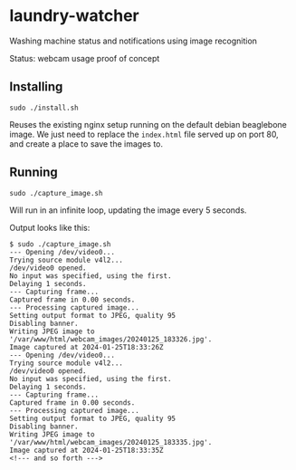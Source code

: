 # laundry-watcher
Washing machine status and notifications using image recognition

Status: webcam usage proof of concept

## Installing

```
sudo ./install.sh
```

Reuses the existing nginx setup running on the default debian beaglebone image. We just need to replace the `index.html` file served up on port 80, and create a place to save the images to.

## Running

```
sudo ./capture_image.sh
```

Will run in an infinite loop, updating the image every 5 seconds.

Output looks like this:
```
$ sudo ./capture_image.sh
--- Opening /dev/video0...
Trying source module v4l2...
/dev/video0 opened.
No input was specified, using the first.
Delaying 1 seconds.
--- Capturing frame...
Captured frame in 0.00 seconds.
--- Processing captured image...
Setting output format to JPEG, quality 95
Disabling banner.
Writing JPEG image to '/var/www/html/webcam_images/20240125_183326.jpg'.
Image captured at 2024-01-25T18:33:26Z
--- Opening /dev/video0...
Trying source module v4l2...
/dev/video0 opened.
No input was specified, using the first.
Delaying 1 seconds.
--- Capturing frame...
Captured frame in 0.00 seconds.
--- Processing captured image...
Setting output format to JPEG, quality 95
Disabling banner.
Writing JPEG image to '/var/www/html/webcam_images/20240125_183335.jpg'.
Image captured at 2024-01-25T18:33:35Z
<!--- and so forth --->
```
